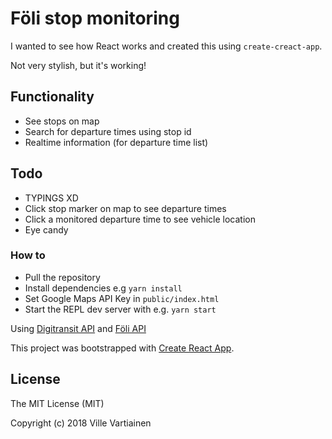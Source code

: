 # Föli stop monitoring

I wanted to see how React works and created this using `create-creact-app`.

Not very stylish, but it's working! 

## Functionality
- See stops on map
- Search for departure times using stop id
- Realtime information (for departure time list)

## Todo
- TYPINGS XD
- Click stop marker on map to see departure times
- Click a monitored departure time to see vehicle location
- Eye candy

### How to

- Pull the repository
- Install dependencies e.g `yarn install`
- Set Google Maps API Key in `public/index.html`
- Start the REPL dev server with e.g. `yarn start`

Using [Digitransit API](https://digitransit.fi/en/developers/) and [Föli API](http://data.foli.fi/doc/index)

This project was bootstrapped with [Create React App](https://github.com/facebookincubator/create-react-app).

## License
The MIT License (MIT)

Copyright (c) 2018 Ville Vartiainen